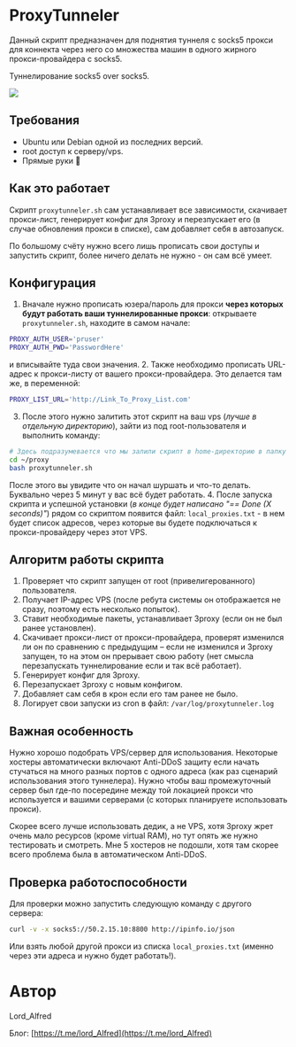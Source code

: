 # ProxyTunneler

Данный скрипт предназначен для поднятия туннеля с socks5 прокси для коннекта через него со множества машин в одного жирного прокси-провайдера c socks5.

Туннелирование socks5 over socks5.


![](https://i.imgur.com/UdK3HWu.png)

## Требования

- Ubuntu или Debian одной из последних версий.
- root доступ к серверу/vps.
- Прямые руки 🤗

## Как это работает

Скрипт `proxytunneler.sh` сам устанавливает все зависимости, скачивает прокси-лист, генерирует конфиг для 3proxy и перезпускает его (в случае обновления прокси в списке), сам добавляет себя в автозапуск.

По большому счёту нужно всего лишь прописать свои доступы и запустить скрипт, более ничего делать не нужно - он сам всё умеет.

## Конфигурация

1. Вначале нужно прописать юзера/пароль для прокси **через которых будут работать ваши туннелированные прокси**: открываете `proxytunneler.sh`, находите в самом начале:
```bash
PROXY_AUTH_USER='pruser'
PROXY_AUTH_PWD='PasswordHere'
```
и вписывайте туда свои значения.
2. Также необходимо прописать URL-адрес к прокси-листу от вашего прокси-провайдера. Это делается там же, в переменной:
```bash
PROXY_LIST_URL='http://Link_To_Proxy_List.com'
```
3. После этого нужно залитить этот скрипт на ваш vps (*лучше в отдельную директорию*), зайти из под root-пользователя и выполнить команду:
```bash
# Здесь подразумевается что мы залили скрипт в home-директорию в папку proxy (!)
cd ~/proxy
bash proxytunneler.sh
```
После этого вы увидите что он начал шуршать и что-то делать. Буквально через 5 минут у вас всё будет работать.
4. После запуска скрипта и успешной установки (*в конце будет написано "== Done (X seconds)"*) рядом со скриптом появится файл: `local_proxies.txt` - в нем будет список адресов, через которые вы будете подключаться к прокси-провайдеру через этот VPS.

## Алгоритм работы скрипта

1. Проверяет что скрипт запущен от root (привелигерованного) пользователя.
2. Получает IP-адрес VPS (после ребута системы он отображается не сразу, поэтому есть несколько попыток).
3. Ставит необходимые пакеты, устанавливает 3proxy (если он не был ранее установлен).
4. Скачивает прокси-лист от прокси-провайдера, проверят изменился ли он по сравнению с предыдущим – если не изменился и 3proxy запущен, то на этом он прерывает свою работу (нет смысла перезапускать туннелирование если и так всё работает).
5. Генерирует конфиг для 3proxy.
6. Перезапускает 3proxy с новым конфигом.
7. Добавляет сам себя в крон если его там ранее не было.
8. Логирует свои запуски из cron в файл: `/var/log/proxytunneler.log`

## Важная особенность

Нужно хорошо подобрать VPS/сервер для использования. Некоторые хостеры автоматически включают Anti-DDoS защиту если начать стучаться на много разных портов с одного адреса (как раз сценарий использования этого туннелера). Нужно чтобы ваш промежуточный сервер был где-по посередине между той локацией прокси что используется и вашими серверами (с которых планируете использовать прокси).

Скорее всего лучше использовать дедик, а не VPS, хотя 3proxy жрет очень мало ресурсов (кроме virtual RAM), но тут опять же нужно тестировать и смотреть. Мне 5 хостеров не подошли, хотя там скорее всего проблема была в автоматическом Anti-DDoS.

## Проверка работоспособности

Для проверки можно запустить следующую команду с другого сервера:

```bash
curl -v -x socks5://50.2.15.10:8800 http://ipinfo.io/json
```

Или взять любой другой прокси из списка `local_proxies.txt` (именно через эти адреса и нужно будет работать!).

# Автор

Lord_Alfred

Блог: [https://t.me/lord_Alfred](https://t.me/lord_Alfred)
